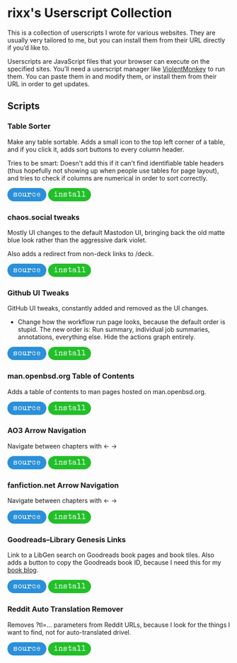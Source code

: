 # rixx's Userscript Collection

This is a collection of userscripts I wrote for various websites. They are usually very tailored to me, but you can
install them from their URL directly if you’d like to.

Userscripts are JavaScript files that your browser can execute on the specified sites. You’ll need a userscript
manager like [ViolentMonkey](https://violentmonkey.github.io/) to run them. You can paste them in and modify them, or
install them from their URL in order to get updates.

## Scripts

### Table Sorter

Make any table sortable. Adds a small icon to the top left corner of a table, and if you click it, adds sort buttons to
every column header.

Tries to be smart: Doesn't add this if it can't find identifiable table headers (thus hopefully not showing up when
people use tables for page layout), and tries to check if columns are numerical in order to sort correctly.

<a href="https://github.com/rixx/userscripts/blob/main/src/table-sort.user.js"><img src="https://github.com/rixx/userscripts/blob/main/assets/source.png" height="30px" alt="Source"></a> <a href="https://raw.githubusercontent.com/rixx/userscripts/refs/heads/main/src/table-sort.user.js"><img src="https://github.com/rixx/userscripts/blob/main/assets/install.png" alt="Install" height="30px" alt="Install"></a>


### chaos.social tweaks

Mostly UI changes to the default Mastodon UI, bringing back the old matte blue look rather than the aggressive dark
violet.

Also adds a redirect from non-deck links to /deck.

<a href="https://github.com/rixx/userscripts/blob/main/src/mastodon-layout.user.js"><img src="https://github.com/rixx/userscripts/blob/main/assets/source.png" height="30px" alt="Source"></a> <a href="https://raw.githubusercontent.com/rixx/userscripts/refs/heads/main/src/mastodon-layout.user.js"><img src="https://github.com/rixx/userscripts/blob/main/assets/install.png" alt="Install" height="30px" alt="Install"></a>


### Github UI Tweaks

GitHub UI tweaks, constantly added and removed as the UI changes.

- Change how the workflow run page looks, because the default order is stupid. The new order is: Run summary, individual
  job summaries, annotations, everything else. Hide the actions graph entirely.

<a href="https://github.com/rixx/userscripts/blob/main/src/github-ui.user.js"><img src="https://github.com/rixx/userscripts/blob/main/assets/source.png" height="30px" alt="Source"></a> <a href="https://raw.githubusercontent.com/rixx/userscripts/refs/heads/main/src/github-ui.user.js"><img src="https://github.com/rixx/userscripts/blob/main/assets/install.png" alt="Install" height="30px" alt="Install"></a>


### man.openbsd.org Table of Contents

Adds a table of contents to man pages hosted on man.openbsd.org.

<a href="https://github.com/rixx/userscripts/blob/main/src/man-page-toc.user.js"><img src="https://github.com/rixx/userscripts/blob/main/assets/source.png" height="30px" alt="Source"></a> <a href="https://raw.githubusercontent.com/rixx/userscripts/refs/heads/main/src/man-page-toc.user.js"><img src="https://github.com/rixx/userscripts/blob/main/assets/install.png" alt="Install" height="30px" alt="Install"></a>


### AO3 Arrow Navigation

Navigate between chapters with ← →

<a href="https://github.com/rixx/userscripts/blob/main/src/ao3-arrows.user.js"><img src="https://github.com/rixx/userscripts/blob/main/assets/source.png" height="30px" alt="Source"></a> <a href="https://raw.githubusercontent.com/rixx/userscripts/refs/heads/main/src/ao3-arrows.user.js"><img src="https://github.com/rixx/userscripts/blob/main/assets/install.png" alt="Install" height="30px" alt="Install"></a>


### fanfiction.net Arrow Navigation

Navigate between chapters with ← →

<a href="https://github.com/rixx/userscripts/blob/main/src/fanfiction-arrows.user.js"><img src="https://github.com/rixx/userscripts/blob/main/assets/source.png" height="30px" alt="Source"></a> <a href="https://raw.githubusercontent.com/rixx/userscripts/refs/heads/main/src/fanfiction-arrows.user.js"><img src="https://github.com/rixx/userscripts/blob/main/assets/install.png" alt="Install" height="30px" alt="Install"></a>


### Goodreads–Library Genesis Links

Link to a LibGen search on Goodreads book pages and book tiles. Also adds a button to copy the Goodreads book ID,
because I need this for my [book blog](https://books.rixx.de).

<a href="https://github.com/rixx/userscripts/blob/main/src/goodreads-libgen.user.js"><img src="https://github.com/rixx/userscripts/blob/main/assets/source.png" height="30px" alt="Source"></a> <a href="https://raw.githubusercontent.com/rixx/userscripts/refs/heads/main/src/goodreads-libgen.user.js"><img src="https://github.com/rixx/userscripts/blob/main/assets/install.png" alt="Install" height="30px" alt="Install"></a>

### Reddit Auto Translation Remover

Removes ?tl=… parameters from Reddit URLs, because I look for the things I want to find, not for auto-translated drivel.

<a href="https://github.com/rixx/userscripts/blob/main/src/reddit-auto-translation.user.js"><img src="https://github.com/rixx/userscripts/blob/main/assets/source.png" height="30px" alt="Source"></a> <a href="https://raw.githubusercontent.com/rixx/userscripts/refs/heads/main/src/reddit-auto-translation.user.js"><img src="https://github.com/rixx/userscripts/blob/main/assets/install.png" alt="Install" height="30px" alt="Install"></a>

